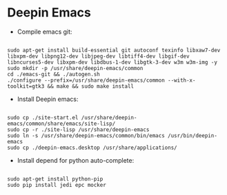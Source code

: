 # Deepin Emacs

* Compile emacs git:

<pre><code>
sudo apt-get install build-essential git autoconf texinfo libxaw7-dev libxpm-dev libpng12-dev libjpeg-dev libtiff4-dev libgif-dev libncurses5-dev libxpm-dev libdbus-1-dev libgtk-3-dev w3m w3m-img -y
sudo mkdir -p /usr/share/deepin-emacs/common
cd ./emacs-git && ./autogen.sh
./configure --prefix=/usr/share/deepin-emacs/common --with-x-toolkit=gtk3 && make && sudo make install
</pre></code>

* Install Deepin emacs:
<pre><code>
sudo cp ./site-start.el /usr/share/deepin-emacs/common/share/emacs/site-lisp/
sudo cp -r ./site-lisp /usr/share/deepin-emacs
sudo ln -s /usr/share/deepin-emacs/common/bin/emacs /usr/bin/deepin-emacs
sudo cp ./deepin-emacs.desktop /usr/share/applications/
</pre></code>

* Install depend for python auto-complete:
<pre><code>
sudo apt-get install python-pip
sudo pip install jedi epc mocker
</pre></code>

